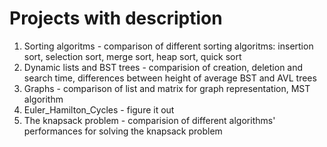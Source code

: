 # Projects with description
1. Sorting algoritms - comparison of different sorting algoritms: insertion sort, selection sort, merge sort, heap sort, quick sort
2. Dynamic lists and BST trees - comparision of creation, deletion and search time, differences between height of average BST and AVL trees
3. Graphs - comparison of list and matrix for graph representation, MST algorithm
4. Euler_Hamilton_Cycles - figure it out
5. The knapsack problem - comparision of different algorithms' performances for solving the knapsack problem

